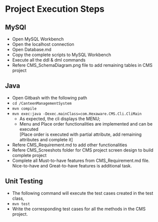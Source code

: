 # Project Execution Steps

## MySQl
  * Open MySQL Workbench
  * Open the localhost connection
  * Open Database.md
  * Copy the complete scripts to MySQL Workbench
  * Execute all the ddl & dml commands
  * Refere CMS_SchemaDiagram.png file to add remaining tables in CMS project

## Java
  * Open Gitbash with the following path
  * `cd /CanteenManagementSystem`
  * `mvn compile`
  * `mvn exec:java -Dexec.mainClass=com.Hexaware.CMS.Cli.CliMain`
    * As expected, the cli displays the MENU; 
    * Menu and Place order functionalities are implemented and can be executed  
      [Place order is executed with partial attribute, add remaining attributes and complete it]   
  * Refere CMS_Requirement.md to add other functionalities
  * Refere CMS_Screeshots folder for CMS project screen design to build complete project
  * Complete all Must-to-have features from CMS_Requirement.md file. Nice-to-have and Great-to-have features is additional task.
  


## Unit Testing
  * The following command will execute the test cases created in the test class,
  *   `mvn test`
  * Write the corresponding test cases for all the methods in the CMS project.